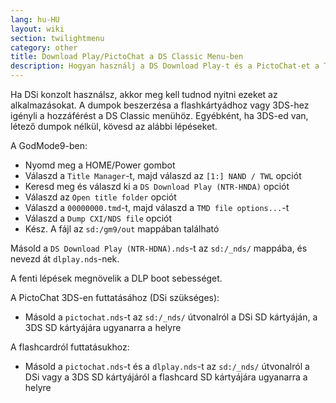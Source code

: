 ```yaml
---
lang: hu-HU
layout: wiki
section: twilightmenu
category: other
title: Download Play/PictoChat a DS Classic Menu-ben
description: Hogyan használj a DS Download Play-t és a PictoChat-et a TWiLight Menu++ DS Classic menüjében
---
```


Ha DSi konzolt használsz, akkor meg kell tudnod nyitni ezeket az alkalmazásokat. A dumpok beszerzésa a flashkártyádhoz vagy 3DS-hez igényli a hozzáférést a DS Classic menühöz. Egyébként, ha 3DS-ed van, létező dumpok nélkül, kövesd az alábbi lépéseket.

A GodMode9-ben:
- Nyomd meg a HOME/Power gombot
- Válaszd a `Title Manager`-t, majd válaszd az `[1:] NAND / TWL` opciót
- Keresd meg és válaszd ki a `DS Download Play (NTR-HNDA)` opciót
- Válaszd az `Open title folder` opciót
- Válaszd a `00000000.tmd`-t, majd válaszd a `TMD file options...`-t
- Válaszd a `Dump CXI/NDS file` opciót
- Kész. A fájl az `sd:/gm9/out` mappában található

Másold a `DS Download Play (NTR-HDNA).nds`-t az `sd:/_nds/` mappába, és nevezd át `dlplay.nds`-nek.

A fenti lépések megnövelik a DLP boot sebességet.

A PictoChat 3DS-en futtatásához (DSi szükséges):
- Másold a `pictochat.nds`-t az `sd:/_nds/` útvonalról a DSi SD kártyáján, a 3DS SD kártyájára ugyanarra a helyre

A flashcardról futtatásukhoz:
- Másold a `pictochat.nds`-t és a `dlplay.nds`-t az `sd:/_nds/` útvonalról a DSi vagy a 3DS SD kártyájáról a flashcard SD kártyájára ugyanarra a helyre